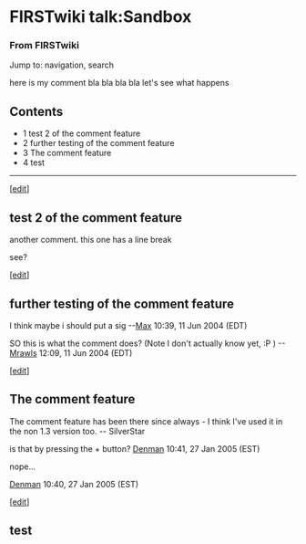 # FIRSTwiki talk:Sandbox

### From FIRSTwiki

Jump to: navigation, search

here is my comment bla bla bla bla let's see what happens

## Contents

  * 1 test 2 of the comment feature
  * 2 further testing of the comment feature
  * 3 The comment feature
  * 4 test  
---  
  
[[edit](/index.php?title=FIRSTwiki_talk:Sandbox&action=edit&section=1 "Edit
section: test 2 of the comment feature" )]

##  test 2 of the comment feature

another comment. this one has a line break

see?

[[edit](/index.php?title=FIRSTwiki_talk:Sandbox&action=edit&section=2 "Edit
section: further testing of the comment feature" )]

##  further testing of the comment feature

I think maybe i should put a sig --[Max](User:Max "User:Max" )
10:39, 11 Jun 2004 (EDT)

SO this is what the comment does? (Note I don't actually know yet, :P )
--[Mrawls](User:Mrawls "User:Mrawls" ) 12:09, 11 Jun 2004 (EDT)

[[edit](/index.php?title=FIRSTwiki_talk:Sandbox&action=edit&section=3 "Edit
section: The comment feature" )]

##  The comment feature

The comment feature has been there since always - I think I've used it in the
non 1.3 version too. -- SilverStar

  

is that by pressing the + button? [Denman](User:Denman
"User:Denman" ) 10:41, 27 Jan 2005 (EST)

nope...

[Denman](User:Denman "User:Denman" ) 10:40, 27 Jan 2005 (EST)

[[edit](/index.php?title=FIRSTwiki_talk:Sandbox&action=edit&section=4 "Edit
section: test" )]

## test


